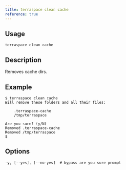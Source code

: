 ```yaml
---
title: terraspace clean cache
reference: true
---
```


## Usage

    terraspace clean cache

## Description

Removes cache dirs.

## Example

    $ terraspace clean cache
    Will remove these folders and all their files:

        .terraspace-cache
        /tmp/terraspace

    Are you sure? (y/N)
    Removed .terraspace-cache
    Removed /tmp/terraspace
    $


## Options

```
-y, [--yes], [--no-yes]  # bypass are you sure prompt
```

